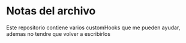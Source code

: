 # Notas del archivo 

Este repositorio contiene varios customHooks que me pueden ayudar, ademas no tendre que volver a escribirlos